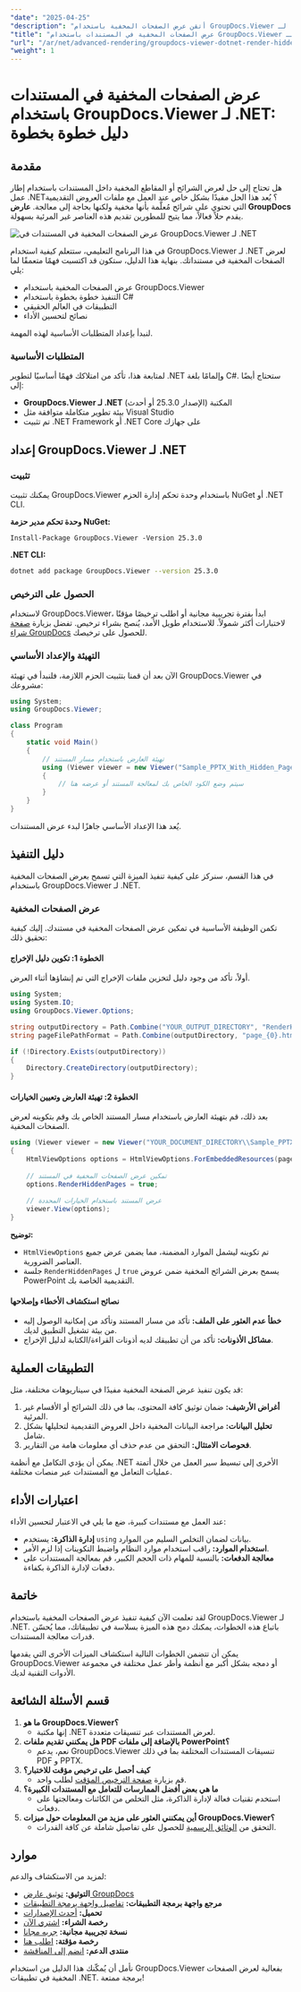 ```yaml
---
"date": "2025-04-25"
"description": "أتقن عرض الصفحات المخفية باستخدام GroupDocs.Viewer لـ .NET. اتبع هذا الدليل الشامل لتحسين قدرات معالجة المستندات."
"title": "عرض الصفحات المخفية في المستندات باستخدام GroupDocs.Viewer لـ .NET - دليل خطوة بخطوة"
"url": "/ar/net/advanced-rendering/groupdocs-viewer-dotnet-render-hidden-pages/"
"weight": 1
---
```


# عرض الصفحات المخفية في المستندات باستخدام GroupDocs.Viewer لـ .NET: دليل خطوة بخطوة

## مقدمة

هل تحتاج إلى حل لعرض الشرائح أو المقاطع المخفية داخل المستندات باستخدام إطار عمل .NET؟ يُعد هذا الحل مفيدًا بشكل خاص عند العمل مع ملفات العروض التقديمية التي تحتوي على شرائح مُعلَّمة بأنها مخفية ولكنها بحاجة إلى معالجة. **عارض GroupDocs** يقدم حلاً فعالاً، مما يتيح للمطورين تقديم هذه العناصر غير المرئية بسهولة.

![عرض الصفحات المخفية في المستندات في GroupDocs.Viewer لـ .NET](/viewer/advanced-rendering/render-hidden-pages-documents-img.png)

في هذا البرنامج التعليمي، ستتعلم كيفية استخدام GroupDocs.Viewer لـ .NET لعرض الصفحات المخفية في مستنداتك. بنهاية هذا الدليل، ستكون قد اكتسبت فهمًا متعمقًا لما يلي:
- عرض الصفحات المخفية باستخدام GroupDocs.Viewer
- التنفيذ خطوة بخطوة باستخدام C#
- التطبيقات في العالم الحقيقي
- نصائح لتحسين الأداء

لنبدأ بإعداد المتطلبات الأساسية لهذه المهمة.

### المتطلبات الأساسية

لمتابعة هذا، تأكد من امتلاكك فهمًا أساسيًا لتطوير .NET وإلمامًا بلغة C#. ستحتاج أيضًا إلى:
- **GroupDocs.Viewer لـ .NET** المكتبة (الإصدار 25.3.0 أو أحدث)
- بيئة تطوير متكاملة متوافقة مثل Visual Studio
- تم تثبيت .NET Framework أو .NET Core على جهازك

## إعداد GroupDocs.Viewer لـ .NET

### تثبيت

يمكنك تثبيت GroupDocs.Viewer باستخدام وحدة تحكم إدارة الحزم NuGet أو .NET CLI.

**وحدة تحكم مدير حزمة NuGet:**
```plaintext
Install-Package GroupDocs.Viewer -Version 25.3.0
```

**.NET CLI:**
```bash
dotnet add package GroupDocs.Viewer --version 25.3.0
```

### الحصول على الترخيص

لاستخدام GroupDocs.Viewer، ابدأ بفترة تجريبية مجانية أو اطلب ترخيصًا مؤقتًا لاختبارات أكثر شمولاً. للاستخدام طويل الأمد، يُنصح بشراء ترخيص. تفضل بزيارة [صفحة شراء GroupDocs](https://purchase.groupdocs.com/buy) للحصول على ترخيصك.

### التهيئة والإعداد الأساسي

الآن بعد أن قمنا بتثبيت الحزم اللازمة، فلنبدأ في تهيئة GroupDocs.Viewer في مشروعك:
```csharp
using System;
using GroupDocs.Viewer;

class Program
{
    static void Main()
    {
        // تهيئة العارض باستخدام مسار المستند
        using (Viewer viewer = new Viewer("Sample_PPTX_With_Hidden_Page.pptx"))
        {
            // سيتم وضع الكود الخاص بك لمعالجة المستند أو عرضه هنا
        }
    }
}
```

يُعد هذا الإعداد الأساسي جاهزًا لبدء عرض المستندات.

## دليل التنفيذ

في هذا القسم، سنركز على كيفية تنفيذ الميزة التي تسمح بعرض الصفحات المخفية باستخدام GroupDocs.Viewer لـ .NET.

### عرض الصفحات المخفية

تكمن الوظيفة الأساسية في تمكين عرض الصفحات المخفية في مستندك. إليك كيفية تحقيق ذلك:

#### الخطوة 1: تكوين دليل الإخراج

أولاً، تأكد من وجود دليل لتخزين ملفات الإخراج التي تم إنشاؤها أثناء العرض.
```csharp
using System;
using System.IO;
using GroupDocs.Viewer.Options;

string outputDirectory = Path.Combine("YOUR_OUTPUT_DIRECTORY", "RenderHiddenPages");
string pageFilePathFormat = Path.Combine(outputDirectory, "page_{0}.html");

if (!Directory.Exists(outputDirectory))
{
    Directory.CreateDirectory(outputDirectory);
}
```

#### الخطوة 2: تهيئة العارض وتعيين الخيارات

بعد ذلك، قم بتهيئة العارض باستخدام مسار المستند الخاص بك وقم بتكوينه لعرض الصفحات المخفية.
```csharp
using (Viewer viewer = new Viewer("YOUR_DOCUMENT_DIRECTORY\\Sample_PPTX_With_Hidden_Page.pptx"))
{
    HtmlViewOptions options = HtmlViewOptions.ForEmbeddedResources(pageFilePathFormat);
    
    // تمكين عرض الصفحات المخفية في المستند
    options.RenderHiddenPages = true;
    
    // عرض المستند باستخدام الخيارات المحددة
    viewer.View(options);
}
```

**توضيح:**
- `HtmlViewOptions` تم تكوينه ليشمل الموارد المضمنة، مما يضمن عرض جميع العناصر الضرورية.
- جلسة `RenderHiddenPages` ل `true` يسمح بعرض الشرائح المخفية ضمن عروض PowerPoint التقديمية الخاصة بك.

#### نصائح استكشاف الأخطاء وإصلاحها

- **خطأ عدم العثور على الملف:** تأكد من مسار المستند وتأكد من إمكانية الوصول إليه من بيئة تشغيل التطبيق لديك.
- **مشاكل الأذونات:** تأكد من أن تطبيقك لديه أذونات القراءة/الكتابة لدليل الإخراج.

## التطبيقات العملية

قد يكون تنفيذ عرض الصفحة المخفية مفيدًا في سيناريوهات مختلفة، مثل:
1. **أغراض الأرشيف:** ضمان توثيق كافة المحتوى، بما في ذلك الشرائح أو الأقسام غير المرئية.
2. **تحليل البيانات:** مراجعة البيانات المخفية داخل العروض التقديمية لتحليلها بشكل شامل.
3. **فحوصات الامتثال:** التحقق من عدم حذف أي معلومات هامة من التقارير.

يمكن أن يؤدي التكامل مع أنظمة .NET الأخرى إلى تبسيط سير العمل من خلال أتمتة عمليات التعامل مع المستندات عبر منصات مختلفة.

## اعتبارات الأداء

عند العمل مع مستندات كبيرة، ضع ما يلي في الاعتبار لتحسين الأداء:
- **إدارة الذاكرة:** يستخدم `using` بيانات لضمان التخلص السليم من الموارد.
- **استخدام الموارد:** راقب استخدام موارد النظام واضبط التكوينات إذا لزم الأمر.
- **معالجة الدفعات:** بالنسبة للمهام ذات الحجم الكبير، قم بمعالجة المستندات على دفعات لإدارة الذاكرة بكفاءة.

## خاتمة

لقد تعلمت الآن كيفية تنفيذ عرض الصفحات المخفية باستخدام GroupDocs.Viewer لـ .NET. باتباع هذه الخطوات، يمكنك دمج هذه الميزة بسلاسة في تطبيقاتك، مما يُحسّن قدرات معالجة المستندات.

يمكن أن تتضمن الخطوات التالية استكشاف الميزات الأخرى التي يقدمها GroupDocs.Viewer أو دمجه بشكل أكبر مع أنظمة وأطر عمل مختلفة في مجموعة الأدوات التقنية لديك.

## قسم الأسئلة الشائعة

1. **ما هو GroupDocs.Viewer؟**
   - إنها مكتبة .NET لعرض المستندات عبر تنسيقات متعددة.
2. **هل يمكنني تقديم ملفات PDF بالإضافة إلى ملفات PowerPoint؟**
   - نعم، يدعم GroupDocs.Viewer تنسيقات المستندات المختلفة بما في ذلك PDF و PPTX.
3. **كيف أحصل على ترخيص مؤقت للاختبار؟**
   - قم بزيارة [صفحة الترخيص المؤقت](https://purchase.groupdocs.com/temporary-license/) لطلب واحد.
4. **ما هي بعض أفضل الممارسات للتعامل مع المستندات الكبيرة؟**
   - استخدم تقنيات فعالة لإدارة الذاكرة، مثل التخلص من الكائنات ومعالجتها على دفعات.
5. **أين يمكنني العثور على مزيد من المعلومات حول ميزات GroupDocs.Viewer؟**
   - التحقق من [الوثائق الرسمية](https://docs.groupdocs.com/viewer/net/) للحصول على تفاصيل شاملة عن كافة القدرات.

## موارد

لمزيد من الاستكشاف والدعم:
- **التوثيق:** [توثيق عارض GroupDocs](https://docs.groupdocs.com/viewer/net/)
- **مرجع واجهة برمجة التطبيقات:** [تفاصيل واجهة برمجة التطبيقات](https://reference.groupdocs.com/viewer/net/)
- **تحميل:** [أحدث الإصدارات](https://releases.groupdocs.com/viewer/net/)
- **رخصة الشراء:** [اشتري الآن](https://purchase.groupdocs.com/buy)
- **نسخة تجريبية مجانية:** [جربه مجانا](https://releases.groupdocs.com/viewer/net/)
- **رخصة مؤقتة:** [اطلب هنا](https://purchase.groupdocs.com/temporary-license/)
- **منتدى الدعم:** [انضم إلى المناقشة](https://forum.groupdocs.com/c/viewer/9)

نأمل أن يُمكّنك هذا الدليل من استخدام GroupDocs.Viewer بفعالية لعرض الصفحات المخفية في تطبيقات .NET. برمجة ممتعة!